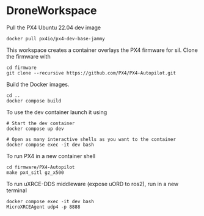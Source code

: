 # DroneWorkspace

Pull the PX4 Ubuntu 22.04 dev image

```
docker pull px4io/px4-dev-base-jammy
```
This workspace creates a container overlays the PX4 firmware for sil.
Clone the firmware with

```
cd firmware
git clone --recursive https://github.com/PX4/PX4-Autopilot.git
```

Build the Docker images.

```
cd ..
docker compose build
```

To use the dev container launch it using
```
# Start the dev container
docker compose up dev

# Open as many interactive shells as you want to the container
docker compose exec -it dev bash
```

To run PX4 in a new container shell
```
cd firmware/PX4-Autopilot
make px4_sitl gz_x500
```

To run uXRCE-DDS middleware (expose uORD to ros2), run in a new terminal
```
docker compose exec -it dev bash
MicroXRCEAgent udp4 -p 8888
```
